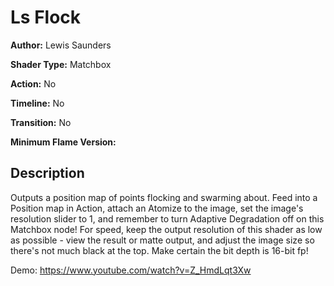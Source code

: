 # Ls Flock

**Author:** Lewis Saunders

**Shader Type:** Matchbox

**Action:** No

**Timeline:** No

**Transition:** No

**Minimum Flame Version:** 


## Description
Outputs a position map of points flocking and swarming about. Feed into a Position map in Action, attach an Atomize to the image, set the image's resolution slider to 1, and remember to turn Adaptive Degradation off on this Matchbox node! For speed, keep the output resolution of this shader as low as possible - view the result or matte output, and adjust the image size so there's not much black at the top. Make certain the bit depth is 16-bit fp!

Demo: https://www.youtube.com/watch?v=Z_HmdLqt3Xw
